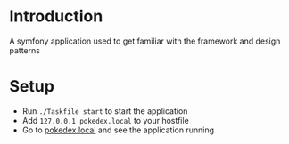 # Introduction
A symfony application used to get familiar with the framework and design patterns 

# Setup
* Run `./Taskfile start` to start the application
* Add `127.0.0.1 pokedex.local` to your hostfile
* Go to [pokedex.local](http://pokedex.local) and see the application running